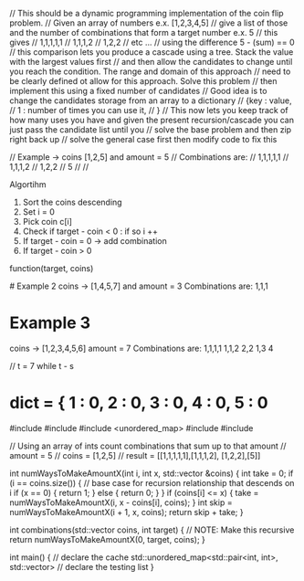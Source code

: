 // This should be a dynamic programming implementation of the coin flip problem.
// Given an array of numbers  e.x. [1,2,3,4,5]
// give a list of those and the number of combinations that form a target number e.x. 5
// this gives
// 1,1,1,1,1
// 1,1,1,2
// 1,2,2
// etc ...
// using the difference 5 - (sum) == 0
// this comparison lets you produce a cascade using a tree. Stack the value with the largest values first 
// and then allow the candidates to change until you reach the condition. The range and domain of this approach
// need to be clearly defined ot allow for this approach. Solve this problem 
// then implement this using a fixed number of candidates
// Good idea is to change the candidates storage from an array to a dictionary
// {key : value,
//  1 : number of times you can use it,
// }
// This now lets you keep track of how many uses you have and given the present recursion/cascade you can just pass the candidate list until you
// solve the base problem and then zip right back up
// solve the general case first then modify code to fix this

// Example -> coins [1,2,5] and amount = 5
// Combinations are:
// 1,1,1,1,1
// 1,1,1,2
// 1,2,2
// 5
// 
//

Algortihm
1. Sort the coins descending
2. Set i = 0
2. Pick coin c[i]
3. Check if target - coin < 0 : if so i ++
4. If target - coin = 0
    -> add combination
5. If target - coin > 0


function(target, coins)


# Example 2
coins -> [1,4,5,7] and amount = 3
Combinations are: 
1,1,1
# Example 3
coins -> [1,2,3,4,5,6] amount = 7
Combinations are:
1,1,1,1
1,1,2
2,2
1,3
4


//
t = 7
while t - s

dict = {
    1 : 0,
    2 : 0,
    3 : 0,
    4 : 0,
    5 : 0
=======
#include<iostream>
#include<vector>
#include <unordered_map>
#include <utility>
#include <functional>

// Using an array of ints count combinations that sum up to that amount
// amount = 5
// coins = [1,2,5]
// result = [[1,1,1,1,1],[1,1,1,2], [1,2,2],[5]]

int numWaysToMakeAmountX(int i, int x, std::vector<int> &coins) {
    int take = 0;
    if (i == coins.size()) {
        // base case for recursion relationship that descends on i
        if (x == 0) {
            return 1;
        } else {
            return 0;
        }
    }
    if (coins[i] <= x) {
        take = numWaysToMakeAmountX(i, x - coins[i], coins);
    }
    int skip = numWaysToMakeAmountX(i + 1, x, coins);
    return skip + take;
}

int combinations(std::vector<int> coins, int target) {
    // NOTE: Make this recursive
    return numWaysToMakeAmountX(0, target, coins);
}


int main() { 
    // declare the cache
    std::unordered_map<std::pair<int, int>, std::vector<int>>
    // declare the testing list
}
